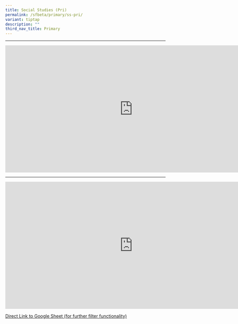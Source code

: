 ```yaml
---
title: Social Studies (Pri)
permalink: /sfbeta/primary/ss-pri/
variant: tiptap
description: ""
third_nav_title: Primary
---
```

<hr>
<div class="iframe-wrapper">
<iframe height="400" width="800" allowfullscreen="true" frameborder="0" src="https://docs.google.com/forms/d/e/1FAIpQLSdWHjeAUmKSiZLcw6-VxXGG7hzGFaugAxuYiBtuPHDji2KIjQ/viewform?embedded=true"></iframe>
</div>
<p></p>
<p></p>
<hr>
<div class="iframe-wrapper">
<iframe height="400" width="800" allowfullscreen="true" frameborder="0" src="https://docs.google.com/spreadsheets/d/e/2PACX-1vT6dgEEqGoGPt9rWiAI4OVjAxr3jE5pudhvxxqUN_wkdlhidfVy-CKxX0BriyMGgKYYY8KJd392-SOj/pubhtml?rm=minimal&amp;#gid=0&amp;fvid=1128124486 widget=true&amp;headers=false"></iframe>
</div>
<p><a href="https://docs.google.com/spreadsheets/d/1Upx0qazrG9Np0Y5IpsTa251SqvNfoPL9cDl9Adf2b4Y/edit?usp=sharing" rel="noopener noreferrer nofollow" target="_blank">Direct Link to Google Sheet (for further filter functionality)</a>
</p>